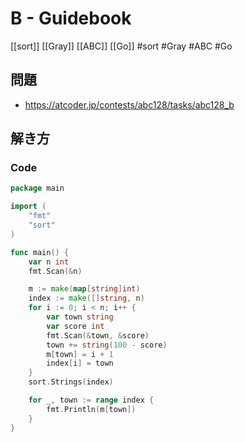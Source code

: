 # B - Guidebook
[[sort]] [[Gray]] [[ABC]] [[Go]]
#sort #Gray #ABC #Go 

## 問題
- https://atcoder.jp/contests/abc128/tasks/abc128_b

## 解き方
### Code
```go
package main

import (
	"fmt"
	"sort"
)

func main() {
	var n int
	fmt.Scan(&n)

	m := make(map[string]int)
	index := make([]string, n)
	for i := 0; i < n; i++ {
		var town string
		var score int
		fmt.Scan(&town, &score)
		town += string(100 - score)
		m[town] = i + 1
		index[i] = town
	}
	sort.Strings(index)

	for _, town := range index {
		fmt.Println(m[town])
	}
}
```
